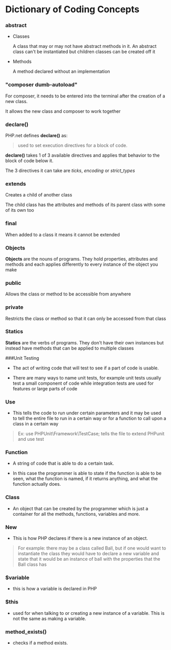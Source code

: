 # Dictionary of Coding Concepts

### abstract

- Classes

    A class that may or may not have abstract methods in it. An abstract class can't be instantiated but children classes can be created off it

- Methods

    A method declared without an implementation

### "composer dumb-autoload"

For composer, it needs to be entered into the terminal after the creation of a new class.

It allows the new class and composer to work together

### declare()

PHP.net defines **declare()** as:

> used to set execution directives for a block of code.

**declare()** takes 1 of 3 available directives and applies that behavior to the block of code below it.

The 3 directives it can take are *ticks*, *encoding* or *strict_types*

### extends

Creates a child of another class

The child class has the attributes and methods of its parent class with some of its own too

### final

When added to a class it means it cannot be extended

### Objects

**Objects** are the nouns of programs. They hold properties, attributes and methods and each applies differently to every instance of the object you make

### public

Allows the class or method to be accessible from anywhere

### private

Restricts the class or method so that it can only be accessed from that class

### Statics

**Statics** are the verbs of programs. They don't have their own instances but instead have methods that can be applied to multiple classes

###Unit Testing

- The act of writing code that will test to see if a part of code is usable. 

- There are many ways to name unit tests, for example unit tests usually test a small component of code while integration tests are used for features or large parts of code

### Use

- This tells the code to run under certain parameters and it may be used to tell the entire file to run in a certain way or for a function to call upon a class in a certain way

>Ex: use PHPUnit\Framework\TestCase; tells the file to extend PHPunit and use test 

### Function

- A string of code that is able to do a certain task. 

- In this case the programmer is able to state if the function is able to be seen, what the function is named, if it returns anything, and what the function actually does.

### Class

- An object that can be created by the programmer which is just a container for all the methods, functions, variables and more.
  
### New

- This is how PHP declares if there is a new instance of an object.

> For example: there may be a class called Ball, but if one would want to instantiate the class they would have to declare a new variable and state that it would be an instance of ball with the properties that the Ball class has

### $variable

- this is how a variable is declared in PHP

### $this

- used for when talking to or creating a new instance of a variable. This is not the same as making a variable.

### method_exists()

- checks if a method exists.









